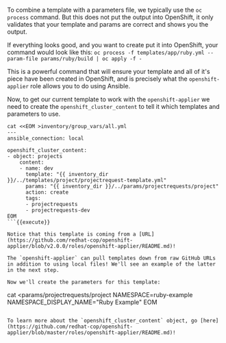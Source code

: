 To combine a template with a parameters file, we typically use the `oc process` command. But this does not put the output into OpenShift, it only validates that your template and params are correct and shows you the output.

If everything looks good, and you want to create put it into OpenShift, your command would look like this: `oc process -f templates/app/ruby.yml --param-file params/ruby/build | oc apply -f -`

This is a powerful command that will ensure your template and all of it's piece have been created in OpenShift, and is precisely what the `openshift-applier` role allows you to do using Ansible.

Now, to get our current template to work with the `openshift-applier` we need to create the `openshift_cluster_content` to tell it which templates and parameters to use.

```
cat <<EOM >inventory/group_vars/all.yml
---
ansible_connection: local

openshift_cluster_content:
- object: projects
    content:
    - name: dev
      template: "{{ inventory_dir }}/../templates/project/projectrequest-template.yml"
      params: "{{ inventory_dir }}/../params/projectrequests/project"
      action: create
      tags:
      - projectrequests
      - projectrequests-dev
EOM
```{{execute}}

Notice that this template is coming from a [URL](https://github.com/redhat-cop/openshift-applier/blob/v2.0.0/roles/openshift-applier/README.md)!

The `openshift-applier` can pull templates down from raw GitHub URLs in addition to using local files! We'll see an example of the latter in the next step.

Now we'll create the parameters for this template:

```
cat <<EOM >params/projectrequests/project
NAMESPACE=ruby-example
NAMESPACE_DISPLAY_NAME="Ruby Example"
EOM
```{{execute}}

To learn more about the `openshift_cluster_content` object, go [here](https://github.com/redhat-cop/openshift-applier/blob/master/roles/openshift-applier/README.md)!

